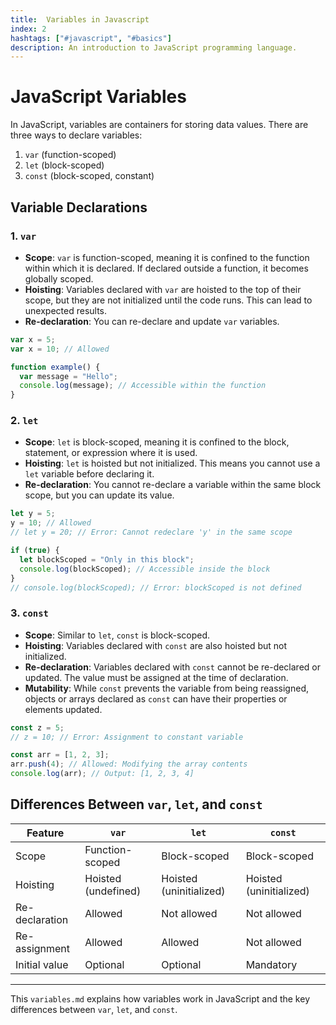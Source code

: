 ```yaml
---
title:  Variables in Javascript
index: 2
hashtags: ["#javascript", "#basics"]
description: An introduction to JavaScript programming language.
---
```


# JavaScript Variables

In JavaScript, variables are containers for storing data values. There are three ways to declare variables:

1. `var` (function-scoped)
2. `let` (block-scoped)
3. `const` (block-scoped, constant)

## Variable Declarations

### 1. `var`

- **Scope**: `var` is function-scoped, meaning it is confined to the function within which it is declared. If declared outside a function, it becomes globally scoped.
- **Hoisting**: Variables declared with `var` are hoisted to the top of their scope, but they are not initialized until the code runs. This can lead to unexpected results.
- **Re-declaration**: You can re-declare and update `var` variables.

```javascript
var x = 5;
var x = 10; // Allowed

function example() {
  var message = "Hello";
  console.log(message); // Accessible within the function
}
```

### 2. `let`

- **Scope**: `let` is block-scoped, meaning it is confined to the block, statement, or expression where it is used.
- **Hoisting**: `let` is hoisted but not initialized. This means you cannot use a `let` variable before declaring it.
- **Re-declaration**: You cannot re-declare a variable within the same block scope, but you can update its value.

```javascript
let y = 5;
y = 10; // Allowed
// let y = 20; // Error: Cannot redeclare 'y' in the same scope

if (true) {
  let blockScoped = "Only in this block";
  console.log(blockScoped); // Accessible inside the block
}
// console.log(blockScoped); // Error: blockScoped is not defined
```

### 3. `const`

- **Scope**: Similar to `let`, `const` is block-scoped.
- **Hoisting**: Variables declared with `const` are also hoisted but not initialized.
- **Re-declaration**: Variables declared with `const` cannot be re-declared or updated. The value must be assigned at the time of declaration.
- **Mutability**: While `const` prevents the variable from being reassigned, objects or arrays declared as `const` can have their properties or elements updated.

```javascript
const z = 5;
// z = 10; // Error: Assignment to constant variable

const arr = [1, 2, 3];
arr.push(4); // Allowed: Modifying the array contents
console.log(arr); // Output: [1, 2, 3, 4]
```

## Differences Between `var`, `let`, and `const`

| Feature       | `var`              | `let`              | `const`            |
| ------------- | ------------------ | ------------------ | ------------------ |
| Scope         | Function-scoped     | Block-scoped       | Block-scoped       |
| Hoisting      | Hoisted (undefined) | Hoisted (uninitialized) | Hoisted (uninitialized) |
| Re-declaration | Allowed            | Not allowed        | Not allowed        |
| Re-assignment | Allowed            | Allowed            | Not allowed        |
| Initial value | Optional           | Optional           | Mandatory          |

---

This `variables.md` explains how variables work in JavaScript and the key differences between `var`, `let`, and `const`.